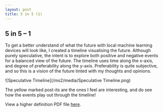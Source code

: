 ```yaml
---
layout: post
title: 5 in 5 (1)
---
```




## 5 in 5 – 1

To get a better understand of what the future with local machine learning devices will look like, I created a timeline visualising the future. Although purely speculative, the intent is to explore both positive and negative events for a balanced view of the future. The timeline uses time along the x-axis, and degree of preferability along the y-axis. Preferability is quite subjective, and so this is a vision of the future tinted with my thoughts and opinions.

 ![Speculative Timeline](/ms2/media/Speculative Timeline.png)

The yellow marked post-its are the ones I feel are interesting, and do see how the events play out through the timeline!

View a higher definition PDF file [here](https://github.com/burnedsap/ms2/raw/main/media/Speculative%20Timeline.pdf).